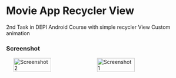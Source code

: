 # Movie App Recycler View
2nd Task in DEPI Android Course with simple recycler View Custom animation
### Screenshot
<div style="display: flex; justify-content: center; align-items: center;">
      <img src="https://github.com/user-attachments/assets/a615d640-5ac4-4273-9e6b-efbc60dcb513" alt="Screenshot 2" style="width: 45%;">
    <img src="https://github.com/user-attachments/assets/f77c5e6b-c79e-46a0-a03f-ed6105e67052" alt="Screenshot 1" style="width: 45%; margin-right: 10px;">

</div>
